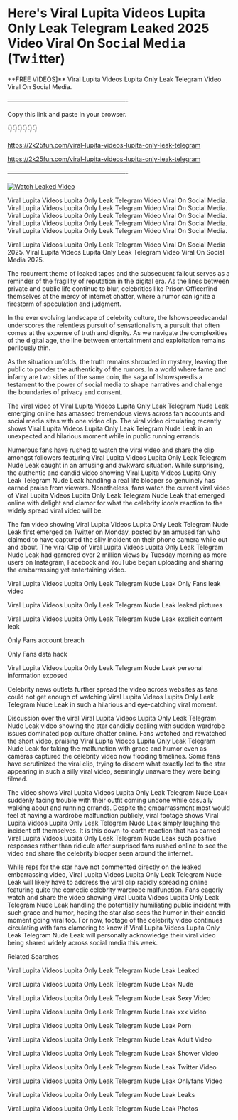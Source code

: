 # Here's Viral Lupita Videos Lupita Only Leak Telegram Leaked 2025 Video Viral On Soc𝚒al Med𝚒a (Tw𝚒tter)

++FREE VIDEOS]** Viral Lupita Videos Lupita Only Leak Telegram Video Viral On Social Media.

———————————————————-

Copy this link and paste in your browser.

👇👇👇👇👇👇

https://2k25fun.com/viral-lupita-videos-lupita-only-leak-telegram

https://2k25fun.com/viral-lupita-videos-lupita-only-leak-telegram

———————————————————-

[![Watch Leaked Video](https://miro.medium.com/v2/resize:fit:828/format:webp/1*cilzJN44JGOrTw9NJCrNHA.gif "Watch Leaked Video")](https://2k25fun.com/viral-lupita-videos-lupita-only-leak-telegram)

Viral Lupita Videos Lupita Only Leak Telegram Video Viral On Social Media. Viral Lupita Videos Lupita Only Leak Telegram Video Viral On Social Media. Viral Lupita Videos Lupita Only Leak Telegram Video Viral On Social Media. Viral Lupita Videos Lupita Only Leak Telegram Video Viral On Social Media. Viral Lupita Videos Lupita Only Leak Telegram Video Viral On Social Media.

Viral Lupita Videos Lupita Only Leak Telegram Video Viral On Social Media 2025. Viral Lupita Videos Lupita Only Leak Telegram Video Viral On Social Media 2025.

The recurrent theme of leaked tapes and the subsequent fallout serves as a reminder of the fragility of reputation in the digital era. As the lines between private and public life continue to blur, celebrities like Prison Officerfind themselves at the mercy of internet chatter, where a rumor can ignite a firestorm of speculation and judgment.

In the ever evolving landscape of celebrity culture, the Ishowspeedscandal underscores the relentless pursuit of sensationalism, a pursuit that often comes at the expense of truth and dignity. As we navigate the complexities of the digital age, the line between entertainment and exploitation remains perilously thin.

As the situation unfolds, the truth remains shrouded in mystery, leaving the public to ponder the authenticity of the rumors. In a world where fame and infamy are two sides of the same coin, the saga of Ishowspeedis a testament to the power of social media to shape narratives and challenge the boundaries of privacy and consent.

The viral video of Viral Lupita Videos Lupita Only Leak Telegram Nude Leak emerging online has amassed tremendous views across fan accounts and social media sites with one video clip. The viral video circulating recently shows Viral Lupita Videos Lupita Only Leak Telegram Nude Leak in an unexpected and hilarious moment while in public running errands.

Numerous fans have rushed to watch the viral video and share the clip amongst followers featuring Viral Lupita Videos Lupita Only Leak Telegram Nude Leak caught in an amusing and awkward situation. While surprising, the authentic and candid video showing Viral Lupita Videos Lupita Only Leak Telegram Nude Leak handling a real life blooper so genuinely has earned praise from viewers. Nonetheless, fans watch the current viral video of Viral Lupita Videos Lupita Only Leak Telegram Nude Leak that emerged online with delight and clamor for what the celebrity icon’s reaction to the widely spread viral video will be.

The fan video showing Viral Lupita Videos Lupita Only Leak Telegram Nude Leak first emerged on Twitter on Monday, posted by an amused fan who claimed to have captured the silly incident on their phone camera while out and about. The viral Clip of Viral Lupita Videos Lupita Only Leak Telegram Nude Leak had garnered over 2 million views by Tuesday morning as more users on Instagram, Facebook and YouTube began uploading and sharing the embarrassing yet entertaining video.

Viral Lupita Videos Lupita Only Leak Telegram Nude Leak Only Fans leak video

Viral Lupita Videos Lupita Only Leak Telegram Nude Leak leaked pictures

Viral Lupita Videos Lupita Only Leak Telegram Nude Leak explicit content leak

Only Fans account breach

Only Fans data hack

Viral Lupita Videos Lupita Only Leak Telegram Nude Leak personal information exposed

Celebrity news outlets further spread the video across websites as fans could not get enough of watching Viral Lupita Videos Lupita Only Leak Telegram Nude Leak in such a hilarious and eye-catching viral moment.

Discussion over the viral Viral Lupita Videos Lupita Only Leak Telegram Nude Leak video showing the star candidly dealing with sudden wardrobe issues dominated pop culture chatter online. Fans watched and rewatched the short video, praising Viral Lupita Videos Lupita Only Leak Telegram Nude Leak for taking the malfunction with grace and humor even as cameras captured the celebrity video now flooding timelines. Some fans have scrutinized the viral clip, trying to discern what exactly led to the star appearing in such a silly viral video, seemingly unaware they were being filmed.

The video shows Viral Lupita Videos Lupita Only Leak Telegram Nude Leak suddenly facing trouble with their outfit coming undone while casually walking about and running errands. Despite the embarrassment most would feel at having a wardrobe malfunction publicly, viral footage shows Viral Lupita Videos Lupita Only Leak Telegram Nude Leak simply laughing the incident off themselves. It is this down-to-earth reaction that has earned Viral Lupita Videos Lupita Only Leak Telegram Nude Leak such positive responses rather than ridicule after surprised fans rushed online to see the video and share the celebrity blooper seen around the internet.

While reps for the star have not commented directly on the leaked embarrassing video, Viral Lupita Videos Lupita Only Leak Telegram Nude Leak will likely have to address the viral clip rapidly spreading online featuring quite the comedic celebrity wardrobe malfunction. Fans eagerly watch and share the video showing Viral Lupita Videos Lupita Only Leak Telegram Nude Leak handling the potentially humiliating public incident with such grace and humor, hoping the star also sees the humor in their candid moment going viral too. For now, footage of the celebrity video continues circulating with fans clamoring to know if Viral Lupita Videos Lupita Only Leak Telegram Nude Leak will personally acknowledge their viral video being shared widely across social media this week.

Related Searches

Viral Lupita Videos Lupita Only Leak Telegram Nude Leak Leaked

Viral Lupita Videos Lupita Only Leak Telegram Nude Leak Nude

Viral Lupita Videos Lupita Only Leak Telegram Nude Leak Sexy Video

Viral Lupita Videos Lupita Only Leak Telegram Nude Leak xxx Video

Viral Lupita Videos Lupita Only Leak Telegram Nude Leak Porn

Viral Lupita Videos Lupita Only Leak Telegram Nude Leak Adult Video

Viral Lupita Videos Lupita Only Leak Telegram Nude Leak Shower Video

Viral Lupita Videos Lupita Only Leak Telegram Nude Leak Twitter Video

Viral Lupita Videos Lupita Only Leak Telegram Nude Leak Onlyfans Video

Viral Lupita Videos Lupita Only Leak Telegram Nude Leak Leaks

Viral Lupita Videos Lupita Only Leak Telegram Nude Leak Photos